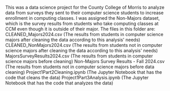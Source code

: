 This was a data science project for the County College of Morris to analyze data from surveys they sent to their computer science students to increase enrollment in computing classes.
I was assigned the Non-Majors dataset, which is the survey results from students who take computing classes at CCM even though it is outside of their major.
The files in this folder are:
  CLEANED_Majors2024.csv (The results from students in computer science majors after cleaning the data according to this analysis' needs)
  CLEANED_NonMajors2024.csv (The results from students not in computer science majors after cleaning the data according to this analysis' needs)
  MajorsSurveyResults2024.csv (The results from students in computer science majors before cleaning)
  Non-Majors Survey Results - Fall 2024.csv (The results from students not in computer science majors before data cleaning)
  Project1Part2Cleaning.ipynb (The Jupyter Notebook that has the code that cleans the data)
  Project1Part3Analysis.ipynb (The Jupyter Notebook that has the code that analyzes the data)
